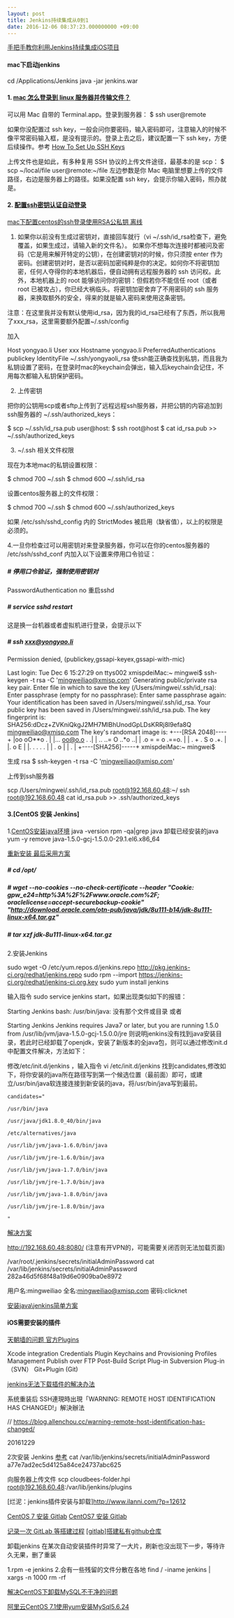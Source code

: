 ```yaml
---
layout: post
title: Jenkins持续集成从0到1
date: 2016-12-06 08:37:23.000000000 +09:00
---
```

[手把手教你利用Jenkins持续集成iOS项目](http://www.cocoachina.com/ios/20160804/17281.html)
#### mac下启动jenkins

cd /Applications/Jenkins
java -jar jenkins.war

#### 1. [mac 怎么登录到 linux 服务器并传输文件？](https://www.zhihu.com/question/22407930)
可以用 Mac 自带的 Terminal.app。登录到服务器：
$ ssh user@remote

如果你没配置过 ssh key，一般会问你要密码，输入密码即可，注意输入的时候不像平常密码输入框，是没有提示的。登录上去之后，建议配置一下 ssh key，方便后续操作。参考 [How To Set Up SSH Keys](https://www.digitalocean.com/community/tutorials/how-to-set-up-ssh-keys--2)

上传文件也是如此，有多种复用 SSH 协议的上传文件途径，最基本的是 scp：
$ scp ~/local/file user@remote:~/file
左边参数是你 Mac 电脑里想要上传的文件路径，右边是服务器上的路径。如果没配置 ssh key，会提示你输入密码，照办就是。


#### 2. [配置ssh密钥认证自动登录](https://segmentfault.com/a/1190000000481249)

[mac下配置centos的ssh登录使用RSA公私钥 离线](http://yongyao.li/blog/article/centos-ssh-rsa-config-under-mac)

1. 如果你以前没有生成过密钥对，直接回车就行（vi ~/.ssh/id_rsa检查下，避免覆盖，如果生成过，请输入新的文件名）。
如果你不想每次连接时都被问及密码（它是用来解开特定的公钥），在创建密钥对的时候，你只须按 enter 作为密码。创建密钥对时，是否以密码加密纯粹是你的决定。如何你不将密钥加密，任何人夺得你的本地机器后，便自动拥有远程服务器的 ssh 访问权。此外，本地机器上的 root 能够访问你的密钥：但假若你不能信任 root（或者 root 已被攻占），你已经大祸临头。将密钥加密舍弃了不用密码的 ssh 服务器，来换取额外的安全，得来的就是输入密码来使用这条密钥。

注意：在这里我并没有默认使用id_rsa，因为我的id_rsa已经有了东西，所以我用了xxx_rsa，这里需要额外配置~/.ssh/config

加入

Host yongyao.li
        User xxx
        Hostname yongyao.li
        PreferredAuthentications publickey
        IdentityFile ~/.ssh/yongyaoli_rsa
使ssh能正确查找到私钥，而且我为私钥设置了密码，在登录时mac的keychain会弹出，输入后keychain会记住，不用每次都输入私钥保护密码。

2. 上传密钥

把你的公钥用scp或者sftp上传到了远程远程ssh服务器，并把公钥的内容追加到ssh服务器的 ~/.ssh/authorized_keys：

$ scp ~/.ssh/id_rsa.pub user@host:
$ ssh root@host
$ cat id_rsa.pub >> ~/.ssh/authorized_keys

3. ~/.ssh 相关文件权限

现在为本地mac的私钥设置权限：

$ chmod 700 ~/.ssh
$ chmod 600 ~/.ssh/id_rsa

设置centos服务器上的文件权限：

$ chmod 700 ~/.ssh
$ chmod 600 ~/.ssh/authorized_keys

如果 /etc/ssh/sshd_config 内的 StrictModes 被启用（缺省值），以上的权限是必须的。

4.一旦你检查过可以用密钥对来登录服务器，你可以在你的centos服务器的 /etc/ssh/sshd_conf 内加入以下设置来停用口令验证：
##### # 停用口令验证，强制使用密钥对

PasswordAuthentication no
重启sshd

##### # service sshd restart
这是换一台机器或者虚拟机进行登录，会提示以下

##### # ssh xxx@yongyao.li
Permission denied,  (publickey,gssapi-keyex,gssapi-with-mic)

Last login: Tue Dec  6 15:27:29 on ttys002
xmispdeiMac:~ mingwei$ ssh-keygen -t rsa -C  'mingweiliao@xmisp.com'
Generating public/private rsa key pair.
Enter file in which to save the key (/Users/mingwei/.ssh/id_rsa):
Enter passphrase (empty for no passphrase):
Enter same passphrase again:
Your identification has been saved in /Users/mingwei/.ssh/id_rsa.
Your public key has been saved in /Users/mingwei/.ssh/id_rsa.pub.
The key fingerprint is:
SHA256:dDcz+ZVKniQkgJ2MH7MlBhUnodGpLDsKRRj8l9efa8Q mingweiliao@xmisp.com
The key's randomart image is:
+---[RSA 2048]----+
|oo   oO**o .     |
|...  oo@o.o  .  .|
| .. ..= O ..*o ..|
|  .o = = o .==o. |
| .  + . S o .+.  |
|.  o       E     |
|. . .     . .    |
| .         o     |
|          .      |
+----[SHA256]-----+
xmispdeiMac:~ mingwei$

生成 rsa
$ ssh-keygen -t rsa -C  'mingweiliao@xmisp.com'

上传到ssh服务器

scp /Users/mingwei/.ssh/id_rsa.pub root@192.168.60.48:~/
ssh root@192.168.60.48
cat id_rsa.pub >> .ssh/authorized_keys

#### 3.[CentOS 安装 Jenkins]
1.[CentOS安装java环境](http://www.centoscn.com/CentOS/Intermediate/2016/0507/7194.html)
	java -version
	rpm -qa|grep java
	卸载已经安装的java
	yum -y remove java-1.5.0-gcj-1.5.0.0-29.1.el6.x86_64

[重新安装 最后采用方案](http://tecadmin.net/install-java-8-on-centos-rhel-and-fedora/)

##### # cd /opt/
##### # wget --no-cookies --no-check-certificate --header "Cookie: gpw_e24=http%3A%2F%2Fwww.oracle.com%2F; oraclelicense=accept-securebackup-cookie" "http://download.oracle.com/otn-pub/java/jdk/8u111-b14/jdk-8u111-linux-x64.tar.gz"

##### # tar xzf jdk-8u111-linux-x64.tar.gz

2.安装Jenkins

sudo wget -O /etc/yum.repos.d/jenkins.repo http://pkg.jenkins-ci.org/redhat/jenkins.repo
sudo rpm --import https://jenkins-ci.org/redhat/jenkins-ci.org.key
sudo yum install jenkins


输入指令 sudo service jenkins start，如果出现类似如下的报错：

Starting Jenkins bash: /usr/bin/java: 没有那个文件或目录 
或者

Starting Jenkins Jenkins requires Java7 or later, but you are running 1.5.0 from /usr/lib/jvm/java-1.5.0-gcj-1.5.0.0/jre
则说明jenkins没有找到java安装目录，若此时已经卸载了openjdk，安装了新版本的全java包，则可以通过修改init.d中配置文件解决，方法如下：

修改/etc/init.d/jenkins ，输入指令 vi /etc/init.d/jenkins
找到candidates,修改如下，将你安装的java所在路径写到第一个候选位置（最前面）即可，或建立/usr/bin/java软连接连接到新安装的java，将/usr/bin/java写到最前。

    candidates="

    /usr/bin/java

    /usr/java/jdk1.8.0_40/bin/java

    /etc/alternatives/java

    /usr/lib/jvm/java-1.6.0/bin/java

    /usr/lib/jvm/jre-1.6.0/bin/java

    /usr/lib/jvm/java-1.7.0/bin/java

    /usr/lib/jvm/jre-1.7.0/bin/java

    /usr/lib/jvm/java-1.8.0/bin/java

    /usr/lib/jvm/jre-1.8.0/bin/java

    "
[解决方案](https://testerhome.com/topics/4043)

http://192.168.60.48:8080/ (注意有开VPN的，可能需要关闭否则无法加载页面)

/var/root/.jenkins/secrets/initialAdminPassword
cat /var/lib/jenkins/secrets/initialAdminPassword
282a46d5f68f48a19d6e0909ba0e8972

用户名:mingweiliao
全名:mingweiliao@xmisp.com
密码:clicknet

[安装java\jenkins简单方案](http://jaminzhang.github.io/ci/cd/Jenkins-Installation-and-Config/)

#### iOS需要安装的插件

[天朝墙的问题 官方Plugins](https://wiki.jenkins-ci.org/display/JENKINS/Plugins)

Xcode integration
Credentials Plugin
Keychains and Provisioning Profiles Management
Publish over FTP
Post-Build Script Plug-in
Subversion Plug-in （SVN）
Git+Plugin (Git)

[jenkins无法下载插件的解决办法](http://blog.csdn.net/russ44/article/details/52266953)

系统重装后 SSH連現時出現「WARNING: REMOTE HOST IDENTIFICATION HAS CHANGED!」解決辦法

// https://blog.allenchou.cc/warning-remote-host-identification-has-changed/


20161229

2次安装 Jenkins [参考](https://segmentfault.com/a/1190000007086764)
cat /var/lib/jenkins/secrets/initialAdminPassword
a77e7ad2ec5d4125a84ce24737abc625

向服务器上传文件
scp cloudbees-folder.hpi root@192.168.60.48:/var/lib/jenkins/plugins

[烂泥：jenkins插件安装与卸载]http://www.ilanni.com/?p=12612


[CentOS 7 安装 Gitlab](https://segmentfault.com/a/1190000002729796)
[CentOS7 安装 Gitlab](http://zhaijunming5.blog.51cto.com/10668883/1715131)

[记录一次 GitLab 等搭建过程](http://blog.dianqk.org/2015/10/19/记录一次%20GitLab%20等搭建过程/)
[[gitlab]搭建私有github仓库](https://yq.aliyun.com/articles/20501)

卸载jenkins
在某次自动安装插件时异常了一大片，刷新也没出现下一步，等待许久无果，删了重装

1.rpm -e jenkins
2.会有一些残留的文件分散在各地
find / -iname jenkins | xargs -n 1000 rm -rf

[解决CentOS下卸载MySQL不干净的问题](http://www.centoscn.com/CentosBug/softbug/2014/0924/3829.html)

[阿里云CentOS 7.1使用yum安装MySql5.6.24](https://typecodes.com/web/centos7yuminstallmysql5.html)




